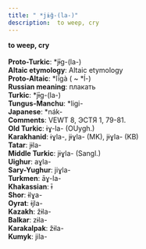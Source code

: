```yaml
---
title: " *jɨ̄g-(la-)"
description:  to weep, cry
---
```

<strong> to weep, cry</strong><br><br>
<strong>Proto-Turkic</strong>:  *jɨ̄g-(la-)<br>
<strong>Altaic etymology</strong>:  Altaic etymology<br>
<strong> Proto-Altaic</strong>:  *lī́gà ( ~ *ĺ-)<br>
<strong>Russian meaning</strong>:  плакать<br>
<strong>Turkic</strong>:  *jɨ̄g-(la-)<br>
<strong>Tungus-Manchu</strong>:  *ligi-<br>
<strong>Japanese</strong>:  *nák-<br>
<strong>Comments</strong>:  VEWT 8, ЭСТЯ 1, 79-81.<br>
<strong>Old Turkic</strong>:  ɨɣ-la- (OUygh.)<br>
<strong>Karakhanid</strong>:  ɨɣla-, jɨɣla- (MK), jɨɣla- (KB)<br>
<strong>Tatar</strong>:  jɨla-<br>
<strong>Middle Turkic</strong>:  jɨɣla- (Sangl.)<br>
<strong>Uighur</strong>:  aɣla-<br>
<strong>Sary-Yughur</strong>:  jiɣla-<br>
<strong>Turkmen</strong>:  āɣ-la-<br>
<strong>Khakassian</strong>:  ɨ̄<br>
<strong>Shor</strong>:  ɨlɣa-<br>
<strong>Oyrat</strong>:  ɨjla-<br>
<strong>Kazakh</strong>:  žɨla-<br>
<strong>Balkar</strong>:  zɨla-<br>
<strong>Karakalpak</strong>:  žɨla-<br>
<strong>Kumyk</strong>:  jila-<br>


